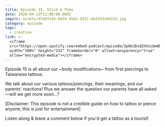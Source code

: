 ```yaml
---
title: Episode 15. Stick & Poke
date: 2020-04-13T12:00:00.000Z
imgsrc: assets/d7a6fe16-0d24-45b2-9151-de4193c0421d.jpg
category: episode
tags:
  - creative
link: >-
  <iframe
  src="https://open.spotify.com/embed-podcast/episode/3p8UJDsd2hVzcbm0bu35Kp"
  width="100%" height="232" frameborder="0" allowtransparency="true"
  allow="encrypted-media"></iframe>
---
```

Episode 15 is all about our \~body modifications\~ from first piercings to Taiwanese tattoos.

We talk about our various tattoos/piercings, their meanings, and our parents’ reactions! Plus we answer the question our parents have all asked—will we get more soon...?

\[Disclaimer: This episode is not a credible guide on how to tattoo or pierce anyone, this is just for entertainment]

Listen along & leave a comment below if you'd get a tattoo as a tourist!
